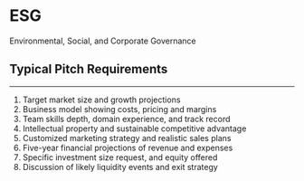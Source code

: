 # ESG
Environmental, Social, and Corporate Governance


## Typical Pitch Requirements
---

1. Target market size and growth projections
2. Business model showing costs, pricing and margins
3. Team skills depth, domain experience, and track record
4. Intellectual property and sustainable competitive advantage
5. Customized marketing strategy and realistic sales plans
6. Five-year financial projections of revenue and expenses
7. Specific investment size request, and equity offered
8. Discussion of likely liquidity events and exit strategy